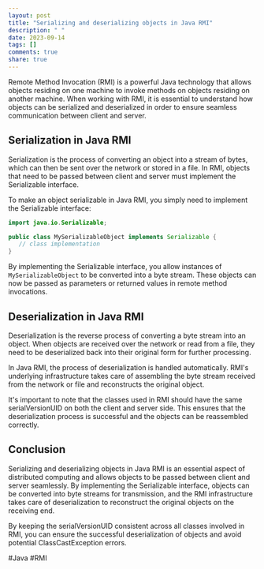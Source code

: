 ```yaml
---
layout: post
title: "Serializing and deserializing objects in Java RMI"
description: " "
date: 2023-09-14
tags: []
comments: true
share: true
---
```


Remote Method Invocation (RMI) is a powerful Java technology that allows objects residing on one machine to invoke methods on objects residing on another machine. When working with RMI, it is essential to understand how objects can be serialized and deserialized in order to ensure seamless communication between client and server.

## Serialization in Java RMI

Serialization is the process of converting an object into a stream of bytes, which can then be sent over the network or stored in a file. In RMI, objects that need to be passed between client and server must implement the Serializable interface.

To make an object serializable in Java RMI, you simply need to implement the Serializable interface:

```java
import java.io.Serializable;

public class MySerializableObject implements Serializable {
   // class implementation
}
```

By implementing the Serializable interface, you allow instances of `MySerializableObject` to be converted into a byte stream. These objects can now be passed as parameters or returned values in remote method invocations.

## Deserialization in Java RMI

Deserialization is the reverse process of converting a byte stream into an object. When objects are received over the network or read from a file, they need to be deserialized back into their original form for further processing.

In Java RMI, the process of deserialization is handled automatically. RMI's underlying infrastructure takes care of assembling the byte stream received from the network or file and reconstructs the original object.

It's important to note that the classes used in RMI should have the same serialVersionUID on both the client and server side. This ensures that the deserialization process is successful and the objects can be reassembled correctly.

## Conclusion

Serializing and deserializing objects in Java RMI is an essential aspect of distributed computing and allows objects to be passed between client and server seamlessly. By implementing the Serializable interface, objects can be converted into byte streams for transmission, and the RMI infrastructure takes care of deserialization to reconstruct the original objects on the receiving end.

By keeping the serialVersionUID consistent across all classes involved in RMI, you can ensure the successful deserialization of objects and avoid potential ClassCastException errors.

#Java #RMI
